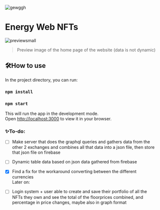 ![gewggh](https://user-images.githubusercontent.com/67122764/177218297-703745a2-5090-4904-968c-89b252508ccc.png)
# Energy Web NFTs

![previewsmall](https://user-images.githubusercontent.com/67122764/177663272-2482ac2b-6f73-439c-8afb-27687617289d.png)
> Preview image of the home page of the website (data is not dynamic)

## 🛠️How to use
In the project directory, you can run:

### `npm install`
### `npm start`

This will run the app in the development mode.\
Open [http://localhost:3000](http://localhost:3000) to view it in your browser.

### ✨To-do:
- [ ] Make server that does the graphql queries and gathers data from the other 2 exchanges and combines all that data into a json file, then store that json file on firebase
- [ ] Dynamic table data based on json data gathered from firebase
- [x] Find a fix for the workaround converting between the different currencies\
Later on:
- [ ] Login system + user able to create and save their portfolio of all the NFTs they own and see the total of the floorprices combined, and percentage in price changes, maybe also in graph format

